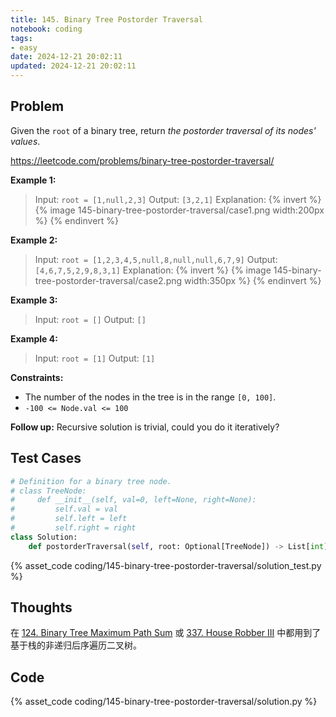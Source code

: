 ```yaml
---
title: 145. Binary Tree Postorder Traversal
notebook: coding
tags:
- easy
date: 2024-12-21 20:02:11
updated: 2024-12-21 20:02:11
---
```

## Problem

Given the `root` of a binary tree, return _the postorder traversal of its nodes' values_.

<https://leetcode.com/problems/binary-tree-postorder-traversal/>

**Example 1:**

> Input: `root = [1,null,2,3]`
> Output: `[3,2,1]`
> Explanation:
> {% invert %}
{% image 145-binary-tree-postorder-traversal/case1.png width:200px %}
{% endinvert %}

**Example 2:**

> Input: `root = [1,2,3,4,5,null,8,null,null,6,7,9]`
> Output: `[4,6,7,5,2,9,8,3,1]`
> Explanation:
> {% invert %}
{% image 145-binary-tree-postorder-traversal/case2.png width:350px %}
{% endinvert %}

**Example 3:**

> Input: `root = []`
> Output: `[]`

**Example 4:**

> Input: `root = [1]`
> Output: `[1]`

**Constraints:**

- The number of the nodes in the tree is in the range `[0, 100]`.
- `-100 <= Node.val <= 100`

**Follow up:** Recursive solution is trivial, could you do it iteratively?

## Test Cases

``` python
# Definition for a binary tree node.
# class TreeNode:
#     def __init__(self, val=0, left=None, right=None):
#         self.val = val
#         self.left = left
#         self.right = right
class Solution:
    def postorderTraversal(self, root: Optional[TreeNode]) -> List[int]:
```

{% asset_code coding/145-binary-tree-postorder-traversal/solution_test.py %}

## Thoughts

在 [124. Binary Tree Maximum Path Sum](124-binary-tree-maximum-path-sum) 或 [337. House Robber III](337-house-robber-iii) 中都用到了基于栈的非递归后序遍历二叉树。

## Code

{% asset_code coding/145-binary-tree-postorder-traversal/solution.py %}
